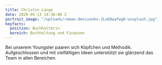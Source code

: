 ```yaml
---
title: Christin Lange
date: 2020-05-13 14:38:00 Z
portrait_image: "/uploads/roman-denisenko-JLxE8wafwg0-unsplash.jpg"
keyfacts:
  position: Buchhalterin
  bereich: Buchhaltung und Finanzen
---
```


Bei unserem Youngster paaren sich Köpfchen und Methodik.
Aufgeschlossen und mit vielfältigen Ideen unterstützt sie glänzend das Team in allen Bereichen.